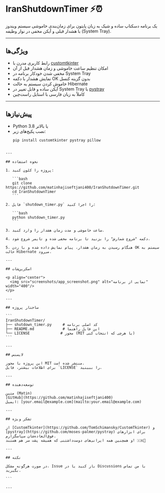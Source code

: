 # IranShutdownTimer ⚡⏰

یک برنامه دسکتاپ ساده و شیک به زبان پایتون برای زمان‌بندی خاموشی سیستم ویندوز با هشدار قبلی و آیکن مخفی در نوار وظیفه (System Tray).

---

## ویژگی‌ها

- رابط کاربری مدرن با [customtkinter](https://github.com/TomSchimansky/CustomTkinter)  
- امکان تنظیم ساعت خاموشی و زمان هشدار قبل از آن  
- مخفی شدن خودکار برنامه در System Tray  
- نمایش هشدار با دکمه OK بدون گزینه کنسل  
- خاموش کردن سیستم به حالت Hibernate  
- آیکن ساده و قابل تغییر در System Tray با [pystray](https://github.com/moses-palmer/pystray)  
- کاملاً به زبان فارسی با استایل راست‌چین  

---

## پیش‌نیازها

- Python 3.8 یا بالاتر  
- نصب پکیج‌های زیر:  
  ```bash
  pip install customtkinter pystray pillow
````

---

## نحوه استفاده

1. پروژه را کلون کنید:

   ```bash
   git clone https://github.com/matinhajiseftjani400/IranShutdownTimer.git
   cd IranShutdownTimer
   ```

2. فایل `shutdown_timer.py` را اجرا کنید:

   ```bash
   python shutdown_timer.py
   ```

3. ساعت خاموشی و مدت زمان هشدار را وارد کنید.

4. دکمه "شروع شمارش" را بزنید تا برنامه مخفی شده و تایمر شروع شود.

5. هنگام رسیدن به زمان هشدار، پیام نمایش داده شده و با زدن OK سیستم به حالت Hibernate می‌رود.

---

## اسکرین‌شات

<p align="center">
  <img src="screenshots/app_screenshot.png" alt="نمایی از برنامه" width="400"/>
</p>

---

## ساختار پروژه

```
IranShutdownTimer/
├── shutdown_timer.py     # کد اصلی برنامه
├── README.md             # این فایل راهنما
└── LICENSE              # مجوز (MIT یا هرچی که انتخاب کنی)
```

---

## لایسنس

این پروژه با مجوز MIT منتشر شده است.
برای اطلاعات بیشتر، فایل `LICENSE` را ببینید.

---

## توسعه‌دهنده

متین (Matin)
[GitHub](https://github.com/matinhajiseftjani400)
ایمیل: [your.email@example.com](mailto:your.email@example.com)

---

## تشکر ویژه

از [CustomTkinter](https://github.com/TomSchimansky/CustomTkinter) و [pystray](https://github.com/moses-palmer/pystray) برای ابزارهای فوق‌العاده‌شان سپاسگزارم.
و همچنین همه ایرانی‌های دوست‌داشتنی که همیشه پشت سر هم هستند! 🇮🇷💙

---

## نکته

در صورت هرگونه مشکل، Issue باز کنید یا در Discussions با من تماس بگیرید.

```

---
